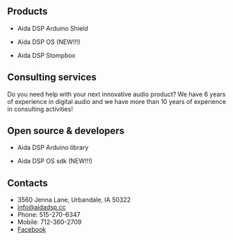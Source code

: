 ## Products

- Aida DSP Arduino Shield

- Aida DSP OS (NEW!!!)

- Aida DSP Stompbox

## Consulting services

Do you need help with your next innovative audio product? We have 6 years of experience
in digital audio and we have more than 10 years of experience in consulting activities!

## Open source & developers

- Aida DSP Arduino library

- Aida DSP OS sdk (NEW!!!)

## Contacts

- 3560 Jenna Lane, Urbandale, IA 50322
- info@aidadsp.cc
- Phone: 515-270-6347
- Mobile: 712-360-2709
- [Facebook](https://www.facebook.com/official.AidaDSP)
